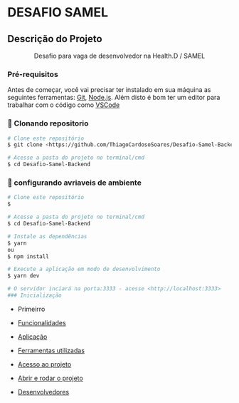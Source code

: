 # DESAFIO SAMEL

## Descrição do Projeto
<p align="center">Desafio para vaga de desenvolvedor na Health.D / SAMEL</p>

### Pré-requisitos

Antes de começar, você vai precisar ter instalado em sua máquina as seguintes ferramentas:
[Git](https://git-scm.com), [Node.js](https://nodejs.org/en/). 
Além disto é bom ter um editor para trabalhar com o código como [VSCode](https://code.visualstudio.com/)

### 🎲 Clonando repositorio

```bash
# Clone este repositório
$ git clone <https://github.com/ThiagoCardosoSoares/Desafio-Samel-Backend.git>

# Acesse a pasta do projeto no terminal/cmd
$ cd Desafio-Samel-Backend
```

### 🎲 configurando avriaveis de ambiente
```bash
# Clone este repositório
$ 

# Acesse a pasta do projeto no terminal/cmd
$ cd Desafio-Samel-Backend
```

```bash
# Instale as dependências
$ yarn
ou
$ npm install

# Execute a aplicação em modo de desenvolvimento
$ yarn dev

# O servidor inciará na porta:3333 - acesse <http://localhost:3333>
### Inicialização
```




- Primeirro

- [Funcionalidades](#funcionalidades)

- [Aplicação](#aplicação)

- [Ferramentas utilizadas](#ferramentas-utilizadas)

- [Acesso ao projeto](#acesso-ao-projeto)

- [Abrir e rodar o projeto](#abrir-e-rodar-o-projeto)

- [Desenvolvedores](#desenvolvedores)




